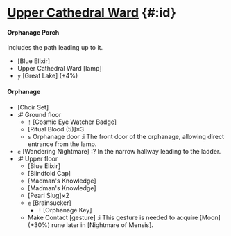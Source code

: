 # [Upper Cathedral Ward](@) {#:id}

#### Orphanage Porch
Includes the path leading up to it.
- [Blue Elixir]
- Upper Cathedral Ward [lamp]
- `y` [Great Lake] (+4%)

#### Orphanage
- [Choir Set]
- :# Ground floor
  - `!` [Cosmic Eye Watcher Badge]
  - [Ritual Blood (5)]×3
  - `s` Orphanage door
    :i The front door of the orphanage, allowing direct entrance from the lamp.
- `e` [Wandering Nightmare]
  :? In the narrow hallway leading to the ladder.
- :# Upper floor
  - [Blue Elixir]
  - [Blindfold Cap]
  - [Madman's Knowledge]
  - [Madman's Knowledge]
  - [Pearl Slug]×2
  - `e` [Brainsucker]
    - `!` [Orphanage Key]
  - Make Contact [gesture]
    :i This gesture is needed to acquire [Moon] (+30%) rune later in [Nightmare of Mensis].
  
